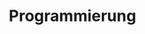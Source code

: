 ---
title: "Programmierung"
collection: teaching
category: lecture
venue: "RWTH Aachen"
year: 'Winter, 2022/2023'
---